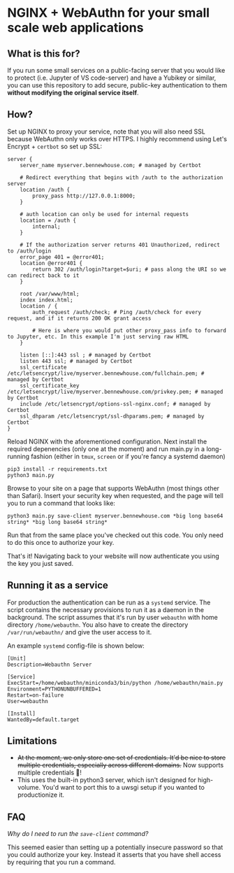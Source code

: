 # NGINX + WebAuthn for your small scale web applications

## What is this for?

If you run some small services on a public-facing server that you would like to protect (i.e. Jupyter of VS code-server) and have a Yubikey or similar, you can use this repository to add secure, public-key authentication to them **without modifying the original service itself**.

## How?

Set up NGINX to proxy your service, note that you will also need SSL because WebAuthn only works over HTTPS.  I highly recommend using Let's Encrypt + `certbot` so set up SSL:

```
server {
    server_name myserver.bennewhouse.com; # managed by Certbot

    # Redirect everything that begins with /auth to the authorization server
    location /auth {
        proxy_pass http://127.0.0.1:8000;
    }

    # auth location can only be used for internal requests
    location = /auth {
        internal;
    }

    # If the authorization server returns 401 Unauthorized, redirect to /auth/login
    error_page 401 = @error401;
    location @error401 {
        return 302 /auth/login?target=$uri; # pass along the URI so we can redirect back to it
    }

    root /var/www/html;
    index index.html;
    location / {
        auth_request /auth/check; # Ping /auth/check for every request, and if it returns 200 OK grant access
      
        # Here is where you would put other proxy_pass info to forward to Jupyter, etc. In this example I'm just serving raw HTML
    }

    listen [::]:443 ssl ; # managed by Certbot
    listen 443 ssl; # managed by Certbot
    ssl_certificate /etc/letsencrypt/live/myserver.bennewhouse.com/fullchain.pem; # managed by Certbot
    ssl_certificate_key /etc/letsencrypt/live/myserver.bennewhouse.com/privkey.pem; # managed by Certbot
    include /etc/letsencrypt/options-ssl-nginx.conf; # managed by Certbot
    ssl_dhparam /etc/letsencrypt/ssl-dhparams.pem; # managed by Certbot
}
```

Reload NGINX with the aforementioned configuration. Next install the required depenencies (only one at the moment) and run main.py in a long-running fashion (either in `tmux`, `screen` or if you're fancy a systemd daemon)

```
pip3 install -r requirements.txt
python3 main.py
```

Browse to your site on a page that supports WebAuthn (most things other than Safari). Insert your security key when requested, and the page will tell you to run a command that looks like:

```
python3 main.py save-client myserver.bennewhouse.com *big long base64 string* *big long base64 string*
```

Run that from the same place you've checked out this code. You only need to do this once to authorize your key.

That's it! Navigating back to your website will now authenticate you using the key you just saved.

## Running it as a service

For production the authentication can be run as a `systemd` service. The script contains the necessary provisions to run it as a daemon in the background. The script assumes that it's run by user `webauthn` with home directory `/home/webauthn`. You also have to create the directory `/var/run/webauthn/` and give the user access to it.

An example `systemd` config-file is shown below:
```
[Unit]
Description=Webauthn Server

[Service]
ExecStart=/home/webauthn/miniconda3/bin/python /home/webauthn/main.py
Environment=PYTHONUNBUFFERED=1
Restart=on-failure
User=webauthn

[Install]
WantedBy=default.target
```

## Limitations

- ~~At the moment, we only store one set of credentials. It'd be nice to store multiple credentials, especially across different domains.~~ Now supports multiple credentials :partying_face:!
- This uses the built-in python3 server, which isn't designed for high-volume. You'd want to port this to a uwsgi setup if you wanted to productionize it. 

## FAQ

*Why do I need to run the `save-client` command?*

This seemed easier than setting up a potentially insecure password so that you could authorize your key. Instead it asserts that you have shell access by requiring that you run a command.
